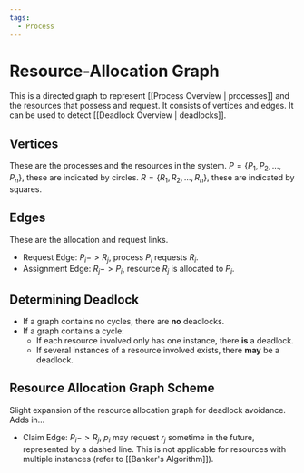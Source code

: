```yaml
---
tags:
  - Process
---
```

# Resource-Allocation Graph
This is a directed graph to represent [[Process Overview | processes]] and the resources that possess and request. It consists of vertices and edges. It can be used to detect [[Deadlock Overview | deadlocks]].
## Vertices
These are the processes and the resources in the system.
$P = \{P_1, P_2, ..., P_n\}$, these are indicated by circles.
$R = \{R_1, R_2, ..., R_n\}$, these are indicated by squares.
## Edges
These are the allocation and request links.
* Request Edge: $P_i -> R_j$, process $P_i$ requests $R_i$.
* Assignment Edge: $R_j -> P_i$, resource $R_j$ is allocated to $P_i$.
## Determining Deadlock
* If a graph contains no cycles, there are **no** deadlocks.
* If a graph contains a cycle:
    * If each resource involved only has one instance, there **is** a deadlock.
    * If several instances of a resource involved exists, there **may** be a deadlock.
## Resource Allocation Graph Scheme
Slight expansion of the resource allocation graph for deadlock avoidance. Adds in...
* Claim Edge: $P_i->R_j$, $p_i$ may request $r_j$ sometime in the future, represented by a dashed line.
This is not applicable for resources with multiple instances (refer to [[Banker's Algorithm]]).